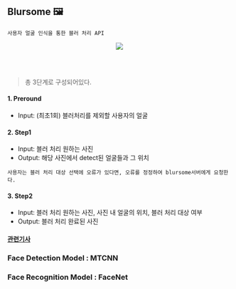 ## Blursome 🖼️ 
`사용자 얼굴 인식을 통한 블러 처리 API`

<p align="center">
<img src="https://hits.seeyoufarm.com/api/count/incr/badge.svg?url=https://github.com/BluringOther&count_bg=%2391A3D9&title_bg=%23254159&icon=&icon_color=%2391A3D9&title=%E2%9D%A4%EF%B8%8F&edge_flat=false"/>
</p>
<br/><br/>

> 총 3단계로 구성되어있다.    
#### 1. Preround  
* Input: (최초1회) 블러처리를 제외할 사용자의 얼굴  

#### 2. Step1  
* Input: 블러 처리 원하는 사진  
* Output: 해당 사진에서 detect된 얼굴들과 그 위치  

`사용자는 블러 처리 대상 선택에 오류가 있다면, 오류를 정정하여 blursome서버에게 요청한다.`  

#### 3. Step2  
* Input: 블러 처리 원하는 사진, 사진 내 얼굴의 위치, 블러 처리 대상 여부  
* Output: 블러 처리 완료된 사진  

#### [관련기사](https://youtube.com/watch?v=SHQF5vV291k&feature=shares)

### Face Detection Model : MTCNN
### Face Recognition Model : FaceNet
